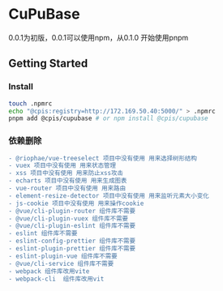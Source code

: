 # CuPuBase
0.0.1为初版，0.0.1可以使用npm，从0.1.0 开始使用pnpm
## Getting Started

### Install
```bash
touch .npmrc
echo "@cpis:registry=http://172.169.50.40:5000/" > .npmrc
pnpm add @cpis/cupubase # or npm install @cpis/cupubase
```
### 依赖删除
```diff
- @riophae/vue-treeselect 项目中没有使用 用来选择树形结构
- vuex 项目中没有使用 用来状态管理
- xss 项目中没有使用 用来防止xss攻击
- echarts 项目中没有使用 用来生成图表
- vue-router 项目中没有使用 用来路由
- element-resize-detector 项目中没有使用 用来监听元素大小变化
- js-cookie 项目中没有使用 用来操作cookie
- @vue/cli-plugin-router 组件库不需要
- @vue/cli-plugin-vuex 组件库不需要
- @vue/cli-plugin-eslint 组件库不需要
- eslint 组件库不需要
- eslint-config-prettier 组件库不需要
- eslint-plugin-prettier 组件库不需要
- eslint-plugin-vue 组件库不需要
- @vue/cli-service 组件库不需要
- webpack 组件库改用vite
- webpack-cli  组件库改用vit
```
